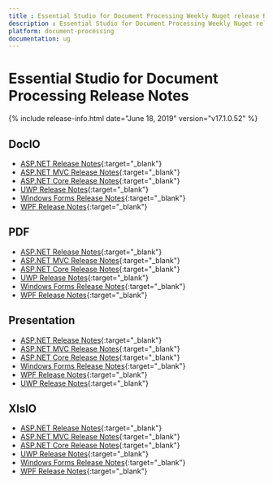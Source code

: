 ```yaml
---
title : Essential Studio for Document Processing Weekly Nuget release Release Notes  
description : Essential Studio for Document Processing Weekly Nuget release Release Notes  
platform: document-processing
documentation: ug
---
```


# Essential Studio for Document Processing  Release Notes  

{% include release-info.html date="June 18, 2019" version="v17.1.0.52" %} 

## DocIO

* [ASP.NET Release Notes](/aspnet/release-notes/v17.1.0.52#docio){:target="_blank"}
* [ASP.NET MVC Release Notes](/aspnetmvc/release-notes/v17.1.0.52#docio){:target="_blank"}
* [ASP.NET Core Release Notes](/aspnet-core/release-notes/v17.1.0.52#docio){:target="_blank"}
* [UWP Release Notes](/uwp/release-notes/v17.1.0.52#docio){:target="_blank"}
* [Windows Forms Release Notes](/windowsforms/release-notes/v17.1.0.52#docio){:target="_blank"}
* [WPF Release Notes](/wpf/release-notes/v17.1.0.52#docio){:target="_blank"}


## PDF

* [ASP.NET Release Notes](/aspnet/release-notes/v17.1.0.52#pdf){:target="_blank"}
* [ASP.NET MVC Release Notes](/aspnetmvc/release-notes/v17.1.0.52#pdf){:target="_blank"}
* [ASP.NET Core Release Notes](/aspnet-core/release-notes/v17.1.0.52#pdf){:target="_blank"}
* [UWP Release Notes](/uwp/release-notes/v17.1.0.52#pdf){:target="_blank"}
* [Windows Forms Release Notes](/windowsforms/release-notes/v17.1.0.52#pdf){:target="_blank"}
* [WPF Release Notes](/wpf/release-notes/v17.1.0.52#pdf){:target="_blank"}


## Presentation

* [ASP.NET Release Notes](/aspnet/release-notes/v17.1.0.52#presentation){:target="_blank"}
* [ASP.NET MVC Release Notes](/aspnetmvc/release-notes/v17.1.0.52#presentation){:target="_blank"}
* [ASP.NET Core Release Notes](/aspnet-core/release-notes/v17.1.0.52#presentation){:target="_blank"}
* [Windows Forms Release Notes](/windowsforms/release-notes/v17.1.0.52#presentation){:target="_blank"}
* [WPF Release Notes](/wpf/release-notes/v17.1.0.52#presentation){:target="_blank"}
* [UWP Release Notes](/uwp/release-notes/v17.1.0.52#presentation){:target="_blank"}


## XlsIO

* [ASP.NET Release Notes](/aspnet/release-notes/v17.1.0.52#xlsio){:target="_blank"}
* [ASP.NET MVC Release Notes](/aspnetmvc/release-notes/v17.1.0.52#xlsio){:target="_blank"}
* [ASP.NET Core Release Notes](/aspnet-core/release-notes/v17.1.0.52#xlsio){:target="_blank"}
* [UWP Release Notes](/uwp/release-notes/v17.1.0.52#xlsio){:target="_blank"}
* [Windows Forms Release Notes](/windowsforms/release-notes/v17.1.0.52#xlsio){:target="_blank"}
* [WPF Release Notes](/wpf/release-notes/v17.1.0.52#xlsio){:target="_blank"}